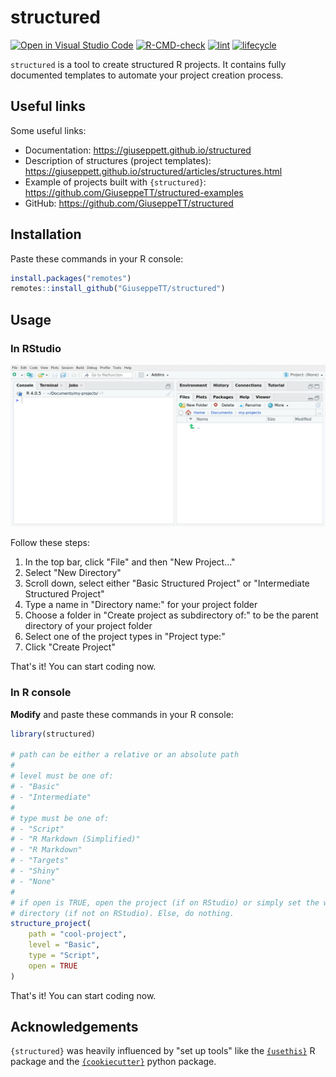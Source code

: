 # structured
<!-- badges: start -->
[![Open in Visual Studio Code](https://open.vscode.dev/badges/open-in-vscode.svg)](https://open.vscode.dev/GiuseppeTT/structured)
[![R-CMD-check](https://github.com/GiuseppeTT/structured/workflows/R-CMD-check/badge.svg)](https://github.com/GiuseppeTT/structured/actions)
[![lint](https://github.com/GiuseppeTT/structured/workflows/lint/badge.svg)](https://github.com/GiuseppeTT/structured/actions)
[![lifecycle](https://img.shields.io/badge/lifecycle-experimental-orange.svg)](https://www.tidyverse.org/lifecycle)
<!-- badges: end -->

`structured` is a tool to create structured R projects. It contains fully documented templates to automate your project creation process.

## Useful links
Some useful links:

- Documentation: https://giuseppett.github.io/structured
- Description of structures (project templates): https://giuseppett.github.io/structured/articles/structures.html
- Example of projects built with `{structured}`: https://github.com/GiuseppeTT/structured-examples
- GitHub: https://github.com/GiuseppeTT/structured

## Installation
Paste these commands in your R console:

```r
install.packages("remotes")
remotes::install_github("GiuseppeTT/structured")
```

## Usage
### In RStudio
<img src="man/figures/usage-rstudio.gif" />

Follow these steps:

1. In the top bar, click "File" and then "New Project..."
1. Select "New Directory"
1. Scroll down, select either "Basic Structured Project" or "Intermediate Structured Project"
1. Type a name in "Directory name:" for your project folder
1. Choose a folder in "Create project as subdirectory of:" to be the parent directory of your project folder
1. Select one of the project types in "Project type:"
1. Click "Create Project"

That's it! You can start coding now.

### In R console
**Modify** and paste these commands in your R console:

```r
library(structured)

# path can be either a relative or an absolute path
#
# level must be one of:
# - "Basic"
# - "Intermediate"
#
# type must be one of:
# - "Script"
# - "R Markdown (Simplified)"
# - "R Markdown"
# - "Targets"
# - "Shiny"
# - "None"
#
# if open is TRUE, open the project (if on RStudio) or simply set the working
# directory (if not on RStudio). Else, do nothing.
structure_project(
    path = "cool-project",
    level = "Basic",
    type = "Script",
    open = TRUE
)
```

That's it! You can start coding now.

## Acknowledgements

`{structured}` was heavily influenced by "set up tools" like the [`{usethis}`](https://usethis.r-lib.org/) R package and the [`{cookiecutter}`](https://cookiecutter.readthedocs.io) python package.

